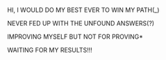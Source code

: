 HI,
I WOULD DO MY BEST EVER TO WIN MY PATH(_)

NEVER FED UP WITH THE UNFOUND ANSWERS(?)

IMPROVING MYSELF BUT NOT FOR PROVING*

WAITING FOR MY RESULTS!!!
